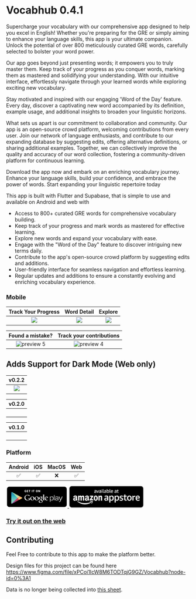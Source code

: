 # Vocabhub 0.4.1                          

Supercharge your vocabulary with our comprehensive app designed to help you excel in English! Whether you're preparing for the GRE or simply aiming to enhance your language skills, this app is your ultimate companion. Unlock the potential of over 800 meticulously curated GRE words, carefully selected to bolster your word power.

Our app goes beyond just presenting words; it empowers you to truly master them. Keep track of your progress as you conquer words, marking them as mastered and solidifying your understanding. With our intuitive interface, effortlessly navigate through your learned words while exploring exciting new vocabulary.

Stay motivated and inspired with our engaging 'Word of the Day' feature. Every day, discover a captivating new word accompanied by its definition, example usage, and additional insights to broaden your linguistic horizons.

What sets us apart is our commitment to collaboration and community. Our app is an open-source crowd platform, welcoming contributions from every user. Join our network of language enthusiasts, and contribute to our expanding database by suggesting edits, offering alternative definitions, or sharing additional examples. Together, we can collectively improve the quality and accuracy of our word collection, fostering a community-driven platform for continuous learning.

Download the app now and embark on an enriching vocabulary journey. Enhance your language skills, build your confidence, and embrace the power of words. Start expanding your linguistic repertoire today

This app is built with Flutter and Supabase, that is simple to use and available on Android and web with 
- Access to 800+ curated GRE words for comprehensive vocabulary building.
- Keep track of your progress and mark words as mastered for effective learning.
- Explore new words and expand your vocabulary with ease.
- Engage with the "Word of the Day" feature to discover intriguing new terms daily.
- Contribute to the app's open-source crowd platform by suggesting edits and additions.
- User-friendly interface for seamless navigation and effortless learning.
- Regular updates and additions to ensure a constantly evolving and enriching vocabulary experience.

### Mobile

Track Your Progress            |  Word Detail   |  Explore
:-------------------------:|:-------------------------:|:-------------------------:
<img src="https://user-images.githubusercontent.com/31410839/199623337-febc03e2-0bc7-4c72-b269-4ccb0c88fd81.png" width="600">| <img src="https://user-images.githubusercontent.com/31410839/199623341-0b8d4e82-24a4-4c67-b3fc-aaa53f6feb2f.png" width="600"> | <img src="https://user-images.githubusercontent.com/31410839/199623349-e1021ef6-5f6d-473d-b584-0885d5d462e2.png" width="600">

Found a mistake?           |  Track your contributions
:-------------------------:|:-------------------------:
![preview 5](https://user-images.githubusercontent.com/31410839/199623676-846ff94b-7d00-4f2f-bcc1-19e12c60c779.png)| ![preview 4](https://user-images.githubusercontent.com/31410839/199623683-1e5841af-5310-41ab-b981-da5d8e654cd1.png)




## Adds Support for Dark Mode (Web only)

|                                                                     v0.2.2                                                                      |
| :---------------------------------------------------------------------------------------------------------------------------------------------: |
| <img src="https://user-images.githubusercontent.com/31410839/125232197-be28a180-e2f9-11eb-82db-980325528b55.png"/> |

|                                                                     v0.2.0                                                                      |
| :---------------------------------------------------------------------------------------------------------------------------------------------: |
| <img src="https://user-images.githubusercontent.com/31410839/121843891-b8429f00-cd00-11eb-8fc9-c242b8a6a19c.png" alt="" style="width: 400px;"/> |


|                                                                     v0.1.0                                                                      |
| :---------------------------------------------------------------------------------------------------------------------------------------------: |
| <img src="https://user-images.githubusercontent.com/31410839/120900881-131b2d00-c655-11eb-8c00-6aafade70d29.png" alt="" style="width: 400px;"/> |

### Platform

| Android | iOS | MacOS | Web |
| :-----: | :-: | :---: | :-: |
|   ✅    | ✅  |  ❌   | ✅  |

<a href="https://play.google.com/store/apps/details?id=com.vocabhub.app" target="_blank">
<img src="assets/googleplay.png" height="60">
</a>

<a href="http://www.amazon.com/gp/mas/dl/android?p=com.vocabhub.app" target="_blank">
<img src="assets/amazonappstore.png" height="60">
</a>


### [Try it out on the web](https://vocabhub.web.app/)

## Contributing

Feel Free to contribute to this app to make the platform better. 

Design files for this project can be found here https://www.figma.com/file/xPCoi1IcW8M6TODTqjG9GZ/Vocabhub?node-id=0%3A1

Data is no longer being collected into [this sheet](https://docs.google.com/spreadsheets/d/1G1RtQfsEDqHhHP4cgOpO9x_ZtQ1dYa6QrGCq3KFlu50/edit#gid=0).

